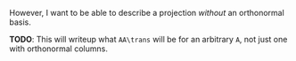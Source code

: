However, I want to be able to describe a projection *without* an
orthonormal basis.

**TODO**: This will writeup what `AA\trans` will be for an arbitrary
  `A`, not just one with orthonormal columns.
